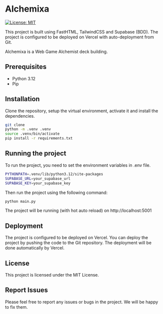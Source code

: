 # Alchemixa

[![License: MIT](https://img.shields.io/badge/License-MIT-yellow.svg)](https://opensource.org/licenses/MIT)

This project is built using FastHTML, TailwindCSS and Supabase (BDD). The project is configured to be deployed on Vercel with auto-deployment from Git.

Alchemixa is a Web Game Alchemist deck building.



## Prerequisites

- Python 3.12
- Pip



## Installation

Clone the repository, setup the virtual environment, activate it and install the dependencies.

```bash
git clone
python -m .venv .venv
source .venv/bin/activate
pip install -r requirements.txt
```


## Running the project

To run the project, you need to set the environment variables in .env file.

```bash
PYTHONPATH=.venv/lib/python3.12/site-packages
SUPABASE_URL=your_supabase_url
SUPABASE_KEY=your_supabase_key
```

Then run the project using the following command:

```bash
python main.py
```

The project will be running (with hot auto reload) on http://localhost:5001



## Deployment

The project is configured to be deployed on Vercel. You can deploy the project by pushing the code to the Git repository. The deployment will be done automatically by Vercel.



## License

This project is licensed under the MIT License.



## Report Issues

Please feel free to report any issues or bugs in the project. We will be happy to fix them.
